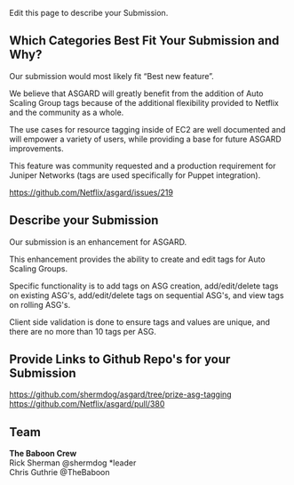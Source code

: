 Edit this page to describe your Submission.

## Which Categories Best Fit Your Submission and Why?
Our submission would most likely fit “Best new feature”.

We believe that ASGARD will greatly benefit from the addition of Auto Scaling Group tags because of the additional flexibility provided to Netflix and the community as a whole.  

The use cases for resource tagging inside of EC2 are well documented and will empower a variety of users, while providing a base for future ASGARD improvements.

This feature was community requested and a production requirement for Juniper Networks (tags are used specifically for Puppet integration).

https://github.com/Netflix/asgard/issues/219

## Describe your Submission
Our submission is an enhancement for ASGARD.  

This enhancement provides the ability to create and edit tags for Auto Scaling Groups. 

Specific functionality is to add tags on ASG creation, add/edit/delete tags on existing ASG's, add/edit/delete tags on sequential ASG's, and view tags on rolling ASG's.

Client side validation is done to ensure tags and values are unique, and there are no more than 10 tags per ASG.


## Provide Links to Github Repo's for your Submission

https://github.com/shermdog/asgard/tree/prize-asg-tagging<br>
https://github.com/Netflix/asgard/pull/380


## Team
**The Baboon Crew**<br>
Rick Sherman @shermdog *leader<br>
Chris Guthrie @TheBaboon
